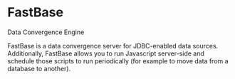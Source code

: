 # FastBase
Data Convergence Engine

FastBase is a data convergence server for JDBC-enabled data sources. Additionally, FastBase allows you to run Javascript server-side and schedule those scripts to run periodically (for example to move data from a database to another).

